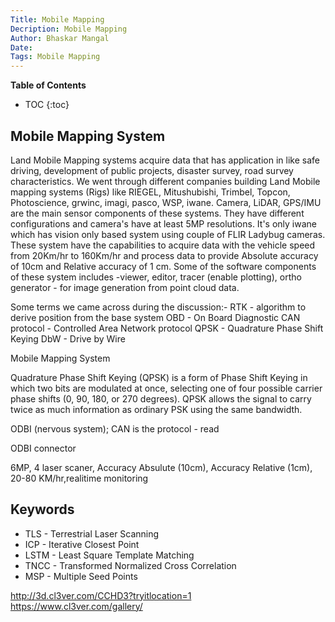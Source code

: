 ```yaml
---
Title: Mobile Mapping
Decription: Mobile Mapping
Author: Bhaskar Mangal
Date: 
Tags: Mobile Mapping
---
```


**Table of Contents**
* TOC
{:toc}


## Mobile Mapping System

Land Mobile Mapping systems acquire data that has application in like safe driving, development of public projects, disaster survey, road survey characteristics. We went through different companies building Land Mobile mapping systems (Rigs) like RIEGEL, Mitushubishi, Trimbel, Topcon, Photoscience, grwinc, imagi, pasco, WSP, iwane. Camera, LiDAR, GPS/IMU are the main sensor components of these systems. They have different configurations and camera's have at least 5MP resolutions. It's only iwane which has vision only based system using couple of FLIR Ladybug cameras. These system have the capabilities to acquire data with the vehicle speed from 20Km/hr to 160Km/hr and process data to provide Absolute accuracy of 10cm and Relative accuracy of 1 cm. Some of the software components of these system includes -viewer, editor, tracer (enable plotting), ortho generator - for image generation from point cloud data.

Some terms we came across during the discussion:-
RTK - algorithm to derive position from the base system
OBD - On Board Diagnostic
CAN  protocol - Controlled Area Network protocol
QPSK - Quadrature Phase Shift Keying
DbW - Drive by Wire




Mobile Mapping System



Quadrature Phase Shift Keying (QPSK) is a form of Phase Shift Keying in which two bits are modulated at once, selecting one of four possible carrier phase shifts (0, 90, 180, or 270 degrees). QPSK allows the signal to carry twice as much information as ordinary PSK using the same bandwidth.

ODBI (nervous system); CAN is the protocol - read

ODBI connector









6MP, 4 laser scaner, Accuracy Absulute (10cm), Accuracy Relative (1cm), 20-80 KM/hr,realitime monitoring



## Keywords
* TLS - Terrestrial Laser Scanning
* ICP - Iterative Closest Point
* LSTM - Least Square Template Matching
* TNCC - Transformed Normalized Cross Correlation
* MSP - Multiple Seed Points 

http://3d.cl3ver.com/CCHD3?tryitlocation=1
https://www.cl3ver.com/gallery/


